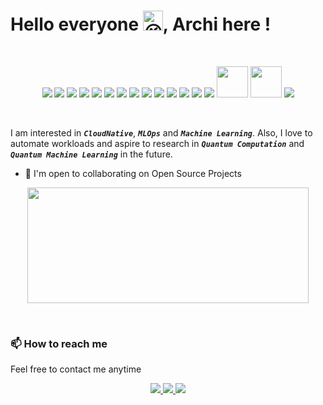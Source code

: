 # Hello everyone <img src="https://fonts.gstatic.com/s/e/notoemoji/latest/1f609/512.gif" alt="😉" width="32" height="32">, Archi here !

<br />
<p align="center">
  <img src="https://img.icons8.com/color/48/000000/typescript.png"/>
  <img src="https://img.icons8.com/color/48/000000/golang.png"/> 
  <img src="https://img.icons8.com/color/48/000000/nestjs.png"/>
  <img src="https://img.icons8.com/color/48/000000/react-native.png"/>
  <img src="https://img.icons8.com/color/48/000000/postgreesql.png"/>
  <img src="https://img.icons8.com/color/48/000000/linux.png"/>
  <img src="https://img.icons8.com/fluency/48/000000/docker.png"/>
  <img src="https://img.icons8.com/color/48/000000/kubernetes.png"/>
  <img src="https://img.icons8.com/color/48/000000/amazon-web-services.png"/>
  <img src="https://img.icons8.com/color/48/000000/tensorflow.png"/>
  <img src="https://img.icons8.com/color/48/000000/kotlin.png"/>
  <img src="https://img.icons8.com/color/48/000000/graphql.png"/>
  <img src="https://img.icons8.com/color/48/000000/nextjs.png"/>
  <img src="https://img.icons8.com/color/48/000000/figma.png"/>
  <img src="https://upload.wikimedia.org/wikipedia/commons/0/05/Scikit_learn_logo_small.svg" width="50" height="50"/>
  <img src="https://img.icons8.com/parakeet/512/android.png" width="50" height="50" />
  <img src="https://img.icons8.com/color/48/000000/terraform.png"/>
</p>
<br />

I am interested in ***`CloudNative`***, ***`MLOps`*** and ***`Machine Learning`***. Also, I love to automate workloads and aspire to research in ***`Quantum Computation`*** and ***`Quantum Machine Learning`*** in the future.

* 🤝  I'm open to collaborating on Open Source Projects

<p align="center">
  <img src="https://github-readme-stats.vercel.app/api?username=Archisman-Mridha" height= "185" width= "450" />
</p>

<br />

### 📫 How to reach me
Feel free to contact me anytime
<p align="center">
  <a href="https://twitter.com/__pro__coder__">
    <img src="https://img.icons8.com/fluency/48/000000/twitter.png"/>
  </a>
  <a href="https://www.linkedin.com/in/archisman-mridha-219292198/">
    <img src="https://img.icons8.com/fluency/48/000000/linkedin.png"/>
  </a>
  <a href="mailto:archismanmridha12345@gmail.com">
    <img src="https://img.icons8.com/fluency/48/000000/mail.png"/>
  </a>
</p>
